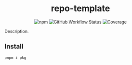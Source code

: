 <div align="center">

# repo-template

[![npm][npm-img]][npm-url] [![GitHub Workflow Status][gh-actions-img]][github-actions] [![Coverage][cov-img]][cov-url]

</div>

Description.

## Install

```sh
pnpm i pkg
```

[npm-url]: https://npmjs.com/package/@tinyhttp/repo-template
[github-actions]: https://github.com/tinyhttp/repo-template/actions
[gh-actions-img]: https://img.shields.io/github/actions/workflow/status/tinyhttp/repo-template/ci.yml?branch=master&style=for-the-badge&color=hotpink&label=&logo=github
[cov-img]: https://img.shields.io/coveralls/github/tinyhttp/repo-template?style=for-the-badge&color=hotpink
[cov-url]: https://coveralls.io/github/tinyhttp/repo-template
[npm-img]: https://img.shields.io/npm/dt/@tinyhttp/repo-template?style=for-the-badge&color=hotpink
